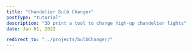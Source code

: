 ```yaml
---
title: "Chandelier Bulb Changer"
postType: "tutorial"
description: "3D print a tool to change high-up chandelier lights"
date: Jan 01, 2022

redirect_to: "../projects/bulbChanger/"
---
```


